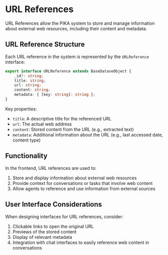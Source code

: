 # URL References

URL References allow the PIKA system to store and manage information about external web resources, including their content and metadata.

## URL Reference Structure

Each URL reference in the system is represented by the `URLReference` interface:

```typescript
export interface URLReference extends BaseDataseObject {
    _id?: string;
    title: string;
    url: string;
    content: string;
    metadata: { [key: string]: string };
}
```

Key properties:
- `title`: A descriptive title for the referenced URL
- `url`: The actual web address
- `content`: Stored content from the URL (e.g., extracted text)
- `metadata`: Additional information about the URL (e.g., last accessed date, content type)

## Functionality

In the frontend, URL references are used to:

1. Store and display information about external web resources
2. Provide context for conversations or tasks that involve web content
3. Allow agents to reference and use information from external sources

## User Interface Considerations

When designing interfaces for URL references, consider:

1. Clickable links to open the original URL
2. Previews of the stored content
3. Display of relevant metadata
4. Integration with chat interfaces to easily reference web content in conversations